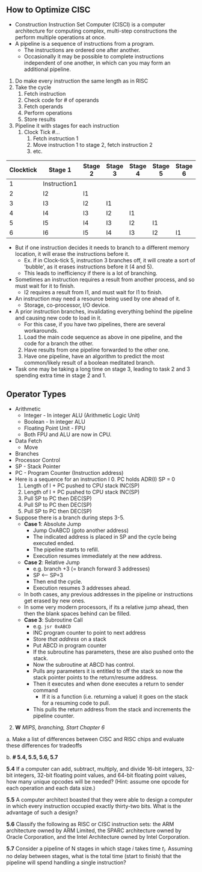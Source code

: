 ## How to Optimize CISC
- Construction Instruction Set Computer (CISCI) is a computer architecture for computing complex, multi-step constructions the perform multiple operations at once.
- A pipeline is a sequence of instructions from a program.
	- The instructions are ordered one after another.
	- Occasionally it may be possible to complete instructions independent of one another, in which can you may form an additional pipeline.
1. Do make every instruction the same length as in RISC
2. Take the cycle
	1. Fetch instruction
	2. Check code for # of operands
	3. Fetch operands
	4. Perform operations
	5. Store results
3. Pipeline it with stages for each instruction
	1. Clock Tick #...
		1. Fetch instruction 1
		2. Move instruction 1 to stage 2, fetch instruction 2
		3. etc.

| Clocktick | Stage 1      | Stage 2 | Stage 3 | Stage 4 | Stage 5 | Stage 6 |
| --------- | ------------ | ------- | ------- | ------- | ------- | ------- |
| 1         | Instruction1 |         |         |         |         |         |
| 2         | I2           | I1      |         |         |         |         |
| 3         | I3           | I2      | I1      |         |         |         |
| 4         | I4           | I3      | I2      | I1      |         |         |
| 5         | I5           | I4      | I3      | I2      | I1      |         |
| 6         | I6           | I5      | I4      | I3      | I2      | I1      |
- But if one instruction decides it needs to branch to a different memory location, it will erase the instructions before it.
	- Ex. if in Clock-tick 5, instruction 3 branches off, it will create a sort of 'bubble', as it erases instructions before it (4 and 5).
	- This leads to inefficiency if there is a lot of branching.
- Sometimes an instruction requires a result from another process, and so must wait for it to finish.
	- I2 requires a result from I1, and must wait for I1 to finish.
- An instruction may need a resource being used by one ahead of it.
	- Storage, co-processor, I/O device.
- A prior instruction branches, invalidating everything behind the pipeline and causing new code to load in it.
	- For this case, if you have two pipelines, there are several workarounds.
	1. Load the main code sequence as above in one pipeline, and the code for a branch the other.
	2. Have results from one pipeline forwarded to the other one.
	3. Have one pipeline, have an algorithm to predict the most common/likely result of a boolean meditated branch.
- Task one may be taking a long time on stage 3, leading to task 2 and 3 spending extra time in stage 2 and 1.
## Operator Types
- Arithmetic
	- Integer - In integer ALU (Arithmetic Logic Unit)
	- Boolean - In integer ALU
	- Floating Point Unit - FPU
	- Both FPU and ALU are now in CPU.
- Data Fetch
	- Move
- Branches
- Processor Control
- SP - Stack Pointer
- PC - Program Counter (Instruction address)
- Here is a sequence for an instruction I
	0. PC holds ADR(I)           SP = 0
	1. Length of I + PC pushed to CPU stack        INC(SP)
	2. Length of I + PC pushed to CPU stack        INC(SP)
	3. Pull SP to PC then DEC(SP)
	4. Pull SP to PC then DEC(SP)
	5. Pull SP to PC then DEC(SP)
- Suppose there is a branch during steps 3-5.
	- **Case 1**: Absolute Jump
		- Jump OxABCD (goto another address)
		- The indicated address is placed in SP and the cycle being executed ended.
		- The pipeline starts to refill.
		- Execution resumes immediately at the new address.
	- **Case 2**: Relative Jump
		- e.g. branch +3 (= branch forward 3 addresses)
		- SP <-- SP+3
		- Then end the cycle.
		- Execution resumes 3 addresses ahead.
	- In both cases, any previous addresses in the pipeline or instructions get erased by new ones.
	- In some very modern processors, if its a relative jump ahead, then then the blank spaces behind can be filled.
	- **Case 3**: Subroutine Call
		- e.g. `jsr 0xABCD`
		- INC program counter to point to next address
		- Store *that address* on a stack
		- Put ABCD in program counter
		- If the subroutine has parameters, these are also pushed onto the stack.
		- Now the subroutine at ABCD has control.
		- Pulls any parameters it is entitled to off the stack so now the stack pointer points to the return/resume address.
		- Then it executes and when done executes a return to sender command
			- If it is a function (i.e. returning a value) it goes on the stack for a resuming code to pull.
		- This pulls the return address from the stack and increments the pipeline counter.






2. **W** _MIPS, branching, Start Chapter 6_

a. Make a list of differences between CISC and RISC chips and evaluate these differences for tradeoffs

b. **# 5.4, 5.5, 5.6, 5.7**

**5.4** If a computer can add, subtract, multiply, and divide 16-bit integers, 32-bit integers, 32-bit floating point values, and 64-bit floating point values, how many unique opcodes will be needed? (Hint: assume one opcode for each operation and each data size.)

**5.5** A computer architect boasted that they were able to design a computer in which every instruction occupied exactly thirty-two bits. What is the advantage of such a design?

**5.6** Classify the following as RISC or CISC instruction sets: the ARM architecture owned by ARM Limited, the SPARC architecture owned by Oracle Corporation, and the Intel Architecture owned by Intel Corporation.

**5.7** Consider a pipeline of N stages in which stage *i* takes time *t$_i$*. Assuming no delay between stages, what is the total time (start to finish) that the pipeline will spend handling a single instruction?